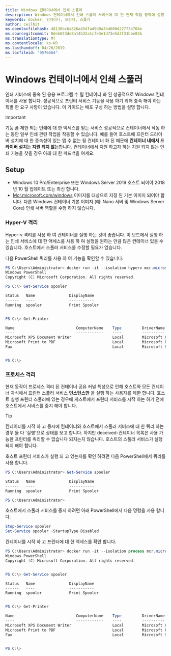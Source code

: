 ```yaml
---
title: Windows 컨테이너에서 인쇄 스풀러
description: Windows 컨테이너에서 인쇄 스풀러 서비스에 대 한 현재 작업 동작에 설명
keywords: docker, 컨테이너, 프린터, 스풀러
author: cwilhit
ms.openlocfilehash: 48130bc6a826a45dfa49d0a3b4600d227f34704e
ms.sourcegitcommit: 0deb653de8a14b32a1cfe3e1d73e5d3f31bbe83b
ms.translationtype: MT
ms.contentlocale: ko-KR
ms.lasthandoff: 04/26/2019
ms.locfileid: "9576664"
---
```

# <a name="print-spooler-in-windows-containers"></a>Windows 컨테이너에서 인쇄 스풀러

인쇄 서비스에 종속 된 응용 프로그램 수 될 컨테이너 화 된 성공적으로 Windows 컨테이너를 사용 합니다. 성공적으로 프린터 서비스 기능을 사용 하기 위해 충족 해야 하는 특별 한 요구 사항이 있습니다. 이 가이드는 배포 구성 하는 방법을 설명 합니다.

> [!IMPORTANT]
> 기능 폼 제한 되는 인쇄에 대 한 액세스를 얻는 서비스 성공적으로 컨테이너에서 작동 하는 동안 일부 인쇄 관련 작업을 작동할 수 있습니다. 예를 들어 호스트에 프린터 드라이버 설치에 대 한 종속성이 있는 앱 수 없는 될 컨테이너 화 된 때문에 **컨테이너 내에서 드라이버 설치는 지원 되지 않는**합니다. 컨테이너에서 지원 하고자 하는 지원 되지 않는 인쇄 기능을 찾을 경우 아래 대 한 피드백을 여세요.

## <a name="setup"></a>Setup

* Windows 10 Pro/Enterprise 또는 Windows Server 2019 호스트 되어야 2018 년 10 월 업데이트 또는 최신 합니다.
* [Mcr.microsoft.com/windows](https://hub.docker.com/_/microsoft-windowsfamily-windows) 이미지를 대상으로 지정 된 기본 이미지 되어야 합니다. 다른 Windows 컨테이너 기본 이미지 (예: Nano 서버 및 Windows Server Core) 인쇄 서버 역할을 수행 하지 않습니다.

### <a name="hyper-v-isolation"></a>Hyper-V 격리

Hyper-v 격리를 사용 하 여 컨테이너를 실행 하는 것이 좋습니다. 이 모드에서 실행 하는 인쇄 서비스에 대 한 액세스를 사용 하 여 실행을 원하는 만큼 많은 컨테이너 있을 수 있습니다. 호스트에서 스풀러 서비스를 수정할 필요가 없습니다.

다음 PowerShell 쿼리를 사용 하 여 기능을 확인할 수 있습니다.

```PowerShell
PS C:\Users\Administrator> docker run -it --isolation hyperv mcr.microsoft.com/windows:1809 powershell.exe
Windows PowerShell
Copyright (C) Microsoft Corporation. All rights reserved.

PS C:\> Get-Service spooler

Status   Name               DisplayName
------   ----               -----------
Running  spooler            Print Spooler


PS C:\> Get-Printer

Name                           ComputerName    Type         DriverName                PortName        Shared   Published
----                           ------------    ----         ----------                --------        ------   --------
Microsoft XPS Document Writer                  Local        Microsoft XPS Document... PORTPROMPT:     False    False
Microsoft Print to PDF                         Local        Microsoft Print To PDF    PORTPROMPT:     False    False
Fax                                            Local        Microsoft Shared Fax D... SHRFAX:         False    False


PS C:\>
```

### <a name="process-isolation"></a>프로세스 격리

현재 동작이 프로세스 격리 된 컨테이너 공유 커널 특성으로 인해 호스트와 모든 컨테이너 자식에서 프린터 스풀러 서비스 **인스턴스만** 을 실행 하는 사용자를 제한 합니다. 호스트 실행 프린터 스풀러에 있는 경우에 게스트에서 프린터 서비스를 시작 하는 하기 전에 호스트에서 서비스를 중지 해야 합니다.

> [!TIP]
> 컨테이너를 시작 하 고 동시에 컨테이너와 호스트에서 스풀러 서비스에 대 한 쿼리 하는 경우 둘 다 '실행'으로 상태를 보고 합니다. 하지만 deceived-컨테이너 목록은 사용 가능한 프린터를 쿼리할 수 없습니다 되지는지 않습니다. 호스트의 스풀러 서비스가 실행 되지 해야 합니다. 

호스트 프린터 서비스가 실행 되 고 있는지를 확인 하려면 다음 PowerShell에서 쿼리를 사용 합니다.

```PowerShell
PS C:\Users\Administrator> Get-Service spooler

Status   Name               DisplayName
------   ----               -----------
Running  spooler            Print Spooler

PS C:\Users\Administrator>
```

호스트에서 스풀러 서비스를 중지 하려면 아래 PowerShell에서 다음 명령을 사용 합니다.

```PowerShell
Stop-Service spooler
Set-Service spooler -StartupType Disabled
```

컨테이너를 시작 하 고 프린터에 대 한 액세스를 확인 합니다.

```PowerShell
PS C:\Users\Administrator> docker run -it --isolation process mcr.microsoft.com/windows:1809 powershell.exe
Windows PowerShell
Copyright (C) Microsoft Corporation. All rights reserved.


PS C:\> Get-Service spooler

Status   Name               DisplayName
------   ----               -----------
Running  spooler            Print Spooler


PS C:\> Get-Printer

Name                           ComputerName    Type         DriverName                PortName        Shared   Published
----                           ------------    ----         ----------                --------        ------   --------
Microsoft XPS Document Writer                  Local        Microsoft XPS Document... PORTPROMPT:     False    False
Microsoft Print to PDF                         Local        Microsoft Print To PDF    PORTPROMPT:     False    False
Fax                                            Local        Microsoft Shared Fax D... SHRFAX:         False    False


PS C:\>
```